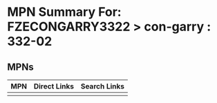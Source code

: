 



# MPN Summary For: FZECONGARRY3322 > con-garry : 332-02

## MPNs
  

|MPN|Direct Links|Search Links|
| :--- | :--- | :--- |
||||

